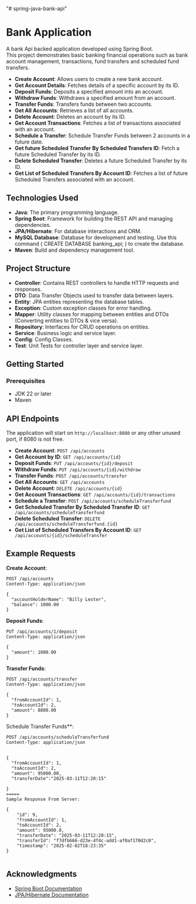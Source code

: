 "# spring-java-bank-api" 

# Bank Application

A bank Api backed application developed using Spring Boot.  
This project demonstrates basic banking financial  operations such as bank account management, transactions, fund transfers and scheduled fund transfers. 


- **Create Account**: Allows users to create a new bank account.
- **Get Account Details**: Fetches details of a specific account by its ID.
- **Deposit Funds**: Deposits a specified amount into an account.
- **Withdraw Funds**: Withdraws a specified amount from an account.
- **Transfer Funds**: Transfers funds between two accounts.
- **Get All Accounts**: Retrieves a list of all accounts.
- **Delete Account**: Deletes an account by its ID.
- **Get Account Transactions**: Fetches a list of transactions associated with an account.
- **Schedule a Transfer**: Schedule Transfer Funds between 2 accounts in a future date.
- **Get future Scheduled Transfer By Scheduled Transfers ID**: Fetch a future Scheduled Transfer by its ID.
- **Delete Scheduled Transfer**: Deletes a future Scheduled Transfer by its ID.
- **Get List of Scheduled Transfers By Account ID**: Fetches a list of future Scheduled Transfers associated with an account.

## Technologies Used

- **Java**: The primary programming language.
- **Spring Boot**: Framework for building the REST API and managing dependencies.
- **JPA/Hibernate**: For database interactions and ORM.
- **MySQL Database**: Database for development and testing. Use this command ( CREATE DATABASE banking_api; ) to create the database.
- **Maven**: Build and dependency management tool.

## Project Structure

- **Controller**: Contains REST controllers to handle HTTP requests and responses.
- **DTO**: Data Transfer Objects used to transfer data between layers.
- **Entity**: JPA entities representing the database tables.
- **Exception**: Custom exception classes for error handling.
- **Mapper**: Utility classes for mapping between entities and DTOs (Converting entities to DTOs & vice versa).
- **Repository**: Interfaces for CRUD operations on entities.
- **Service**: Business logic and service layer.
- **Config**: Config Classes.
- **Test**: Unit Tests for controller layer and service layer.


## Getting Started

### Prerequisites

- JDK 22 or later
- Maven

## API Endpoints

The application will start on `http://localhost:8080` or any other unused port, if 8080 is not free.

- **Create Account**: `POST /api/accounts`
- **Get Account by ID**: `GET /api/accounts/{id}`
- **Deposit Funds**: `PUT /api/accounts/{id}/deposit`
- **Withdraw Funds**: `PUT /api/accounts/{id}/withdraw`
- **Transfer Funds**: `POST /api/accounts/transfer`
- **Get All Accounts**: `GET /api/accounts`
- **Delete Account**: `DELETE /api/accounts/{id}`
- **Get Account Transactions**: `GET /api/accounts/{id}/transactions`
- **Schedule a Transfer**: `POST /api/accounts/scheduleTransferfund`
- **Get Scheduled Transfer By Scheduled Transfer ID**: `GET /api/accounts/scheduleTransferfund`
- **Delete Scheduled Transfer**: `DELETE /api/accounts/scheduleTransferfund.{id}`
- **Get List of Scheduled Transfers By Account ID**: `GET /api/accounts/{id}/scheduleTransfer`



## Example Requests

**Create Account**:
```http
POST /api/accounts
Content-Type: application/json

{
  "accountHolderName": "Billy Lester",
  "balance": 1000.00
}
```

**Deposit Funds**:
```http
PUT /api/accounts/1/deposit
Content-Type: application/json

{
  "amount": 1000.00
}
```

**Transfer Funds**:
```http
POST /api/accounts/transfer
Content-Type: application/json

{
  "fromAccountId": 1,
  "toAccountId": 2,
  "amount": 8800.00
}
```

Schedule Transfer Funds**:
```http
POST /api/accounts/scheduleTransferfund
Content-Type: application/json


{
  "fromAccountId": 1,
  "toAccountId": 2,
  "amount": 95000.00,
  "transferDate":"2025-03-11T12:20:15"

}
=====
Sample Response From Server:

{
    "id": 9,
    "fromAccountId": 1,
    "toAccountId": 2,
    "amount": 95000.0,
    "transferDate": "2025-03-11T12:20:15",
    "transferId": "f7dfb666-d23e-4f4c-add1-af0af170d2c0",
    "timestamp": "2025-02-02T18:23:35"
}


```


## Acknowledgments

- [Spring Boot Documentation](https://spring.io/projects/spring-boot)
- [JPA/Hibernate Documentation](https://hibernate.org/)

